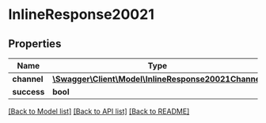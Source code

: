 # InlineResponse20021

## Properties
Name | Type | Description | Notes
------------ | ------------- | ------------- | -------------
**channel** | [**\Swagger\Client\Model\InlineResponse20021Channel**](InlineResponse20021Channel.md) |  | [optional] 
**success** | **bool** |  | [optional] 

[[Back to Model list]](../../README.md#documentation-for-models) [[Back to API list]](../../README.md#documentation-for-api-endpoints) [[Back to README]](../../README.md)


